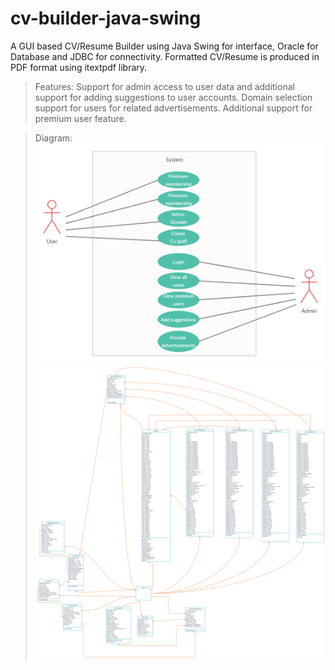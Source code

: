 # cv-builder-java-swing
A GUI based CV/Resume Builder using Java Swing for interface, Oracle for Database and JDBC for connectivity. Formatted CV/Resume is produced in PDF format using itextpdf library.

> Features:
Support for admin access to user data and additional support for adding suggestions to user accounts.
Domain selection support for users for related advertisements.
Additional support for premium user feature.

> Diagram:
![image](https://github.com/SohailAliCodes/cv-builder-java-swing/blob/master/images/CV%20Builder%20(Use%20Case).jpg)
![image](https://github.com/SohailAliCodes/cv-builder-java-swing/blob/master/images/Class%20diagram.jpg)
